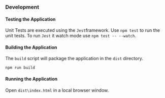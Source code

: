### Development
#### Testing the Application
Unit Tests are executed using the ```Jest```framework. Use ```npm test``` to run the unit tests. To run ```Jest``` it watch mode use ```npm test -- --watch```.  
#### Building the Application

The ```build``` script will package the application in the ```dist``` directory. 

```npm run build```

#### Running the Application
Open ```dist\index.html``` in a local browser window.